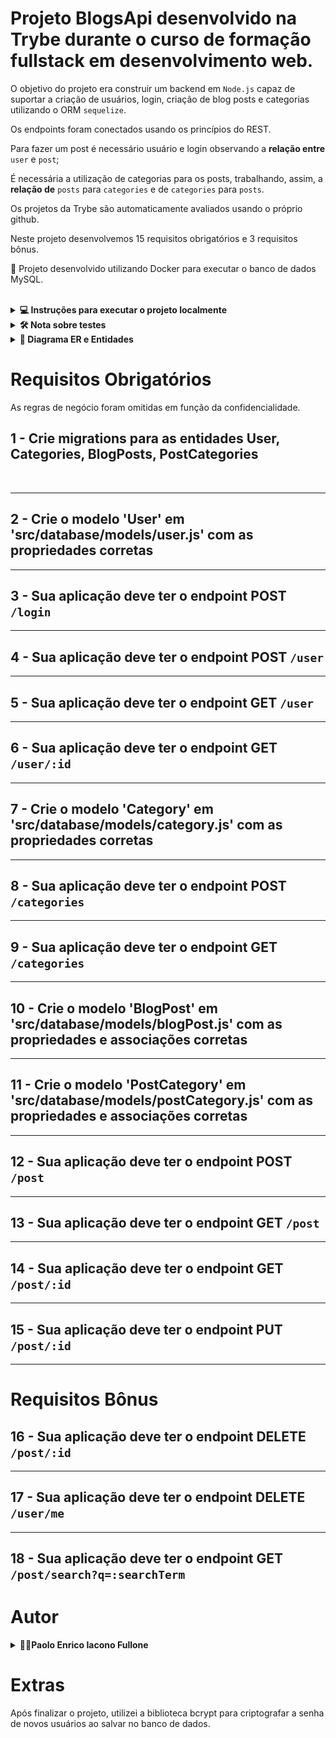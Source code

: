 # Projeto BlogsApi desenvolvido na Trybe durante o curso de formação fullstack em desenvolvimento web.

O objetivo do projeto era construir um backend em `Node.js` capaz de suportar a criação de usuários, login, criação de blog posts e categorias utilizando o ORM `sequelize`.

Os endpoints foram conectados usando os princípios do REST.

Para fazer um post é necessário usuário e login observando a **relação entre** `user` e `post`; 

É necessária a utilização de categorias para os posts, trabalhando, assim, a **relação de** `posts` para `categories` e de `categories` para `posts`.

Os projetos da Trybe são automaticamente avaliados usando o próprio github.

Neste projeto desenvolvemos 15 requisitos obrigatórios e 3 requisitos bônus.

🐋 Projeto desenvolvido utilizando Docker para executar o banco de dados MySQL.

<br />

<details>
  <summary><strong>💻 Instruções para executar o projeto localmente</strong></summary>

1. Clone o repositório
  * `git clone git@github.com:paolofullone/blogs-api.git`.
  * Entre na pasta do repositório que você acabou de clonar:
    * `cd blogs-api`

2. Instale as dependências 
  * `npm install`

3. Configure as variáveis de ambiente (arquivo .env.example);

4. Inicialize o container
    * `docker-compose up -d`

A aplicação será executada em um container chamado `blogs_api`. Caso deseje ver os logs do container execute o comando:
    * `docker logs --f blogs_api`

O docker-compose tem uma variável chamada JWT_SECRET que é utilizada para criptografar o token de autenticação. Neste caso passamos JWT_SECRET como valor para fins didáticos.
Neste [site](https://www.md5hashgenerator.com/) pode ser gerado um hash válido para ser utilizado como palavra secreta.

<br />
</details>

<details>
  <summary><strong>🛠 Nota sobre testes </strong></summary>

  Os testes pertencem a Trybe e estão protegidos por privacidade. Foram desenvolvidos pela Trybe e mockam todo o funcionamento do backend, simulando inclusive as querys e retornos do banco de dados.
<br />
</details>



<!-- <details>
  <summary><strong>👀 Dicas</strong></summary>

  #### Status HTTP

</details> -->

<details>
  <summary  id="diagrama"><strong>🎲 Diagrama ER e Entidades</strong></summary>

  #### Diagrama de Entidade-Relacionamento

  Para orientar a construção das tabelas através do ORM, utilizei o *DER* a seguir:

  ![DER](./public/der.png)

  ---
    #### Dicas de scripts prontos

    - Deleta o banco de dados:
    ```json
    "drop": "npx sequelize-cli db:drop"
    ```

    - Cria o banco e gera as tabelas:
    ```json
    "prestart": "npx sequelize-cli db:create && npx sequelize-cli db:migrate"
    ```

    - Insere dados/Popula a tabela:
    ```json
    "seed": "npx sequelize-cli db:seed:all"
    ```

    **:eyes: OBS**: Os testes irão rodar através do seu migrate usando os scripts acima, também listados no `package.json`.

    **⚠️ Preste bastante atenção, pois a alteração desses scripts pode impedir o avaliador de funcionar corretamente**

    **:warning:️ Haverá um arquivo na pasta `/seeders`, que irá conter as queries para inserção no banco de dados. `Não a remova, pois o avaliador depende dela`.**

<br />
</details>


# Requisitos Obrigatórios

As regras de negócio foram omitidas em função da confidencialidade.

## 1 - Crie migrations para as entidades User, Categories, BlogPosts, PostCategories

<br />

---
## 2 - Crie o modelo 'User' em 'src/database/models/user.js' com as propriedades corretas

---

## 3 - Sua aplicação deve ter o endpoint POST `/login`

---

## 4 - Sua aplicação deve ter o endpoint POST `/user`


---

## 5 - Sua aplicação deve ter o endpoint GET `/user`

---

## 6 - Sua aplicação deve ter o endpoint GET `/user/:id`
---

## 7 - Crie o modelo 'Category' em 'src/database/models/category.js' com as propriedades corretas

---

## 8 - Sua aplicação deve ter o endpoint POST `/categories`

---

## 9 - Sua aplicação deve ter o endpoint GET `/categories`

---

## 10 - Crie o modelo 'BlogPost' em 'src/database/models/blogPost.js' com as propriedades e associações corretas
---

## 11 - Crie o modelo 'PostCategory' em 'src/database/models/postCategory.js' com as propriedades e associações corretas

---

## 12 - Sua aplicação deve ter o endpoint POST `/post`
---

## 13 - Sua aplicação deve ter o endpoint GET `/post`
---

## 14 - Sua aplicação deve ter o endpoint GET `/post/:id`
---

## 15 - Sua aplicação deve ter o endpoint PUT `/post/:id`
---

# Requisitos Bônus

## 16 - Sua aplicação deve ter o endpoint DELETE `/post/:id`


---

## 17 - Sua aplicação deve ter o endpoint DELETE `/user/me`
---

## 18 - Sua aplicação deve ter o endpoint GET `/post/search?q=:searchTerm`

# Autor

<details>
<summary><strong>👨‍⚕️Paolo Enrico Iacono Fullone</strong></summary>

[Linkedin](https://www.linkedin.com/in/paolofullone/)  
[Email](paolo.fullone@gmail.com)

</details>

# Extras
Após finalizar o projeto, utilizei a biblioteca bcrypt para criptografar a senha de novos usuários ao salvar no banco de dados.

